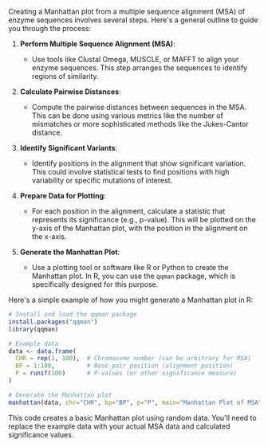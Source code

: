 Creating a Manhattan plot from a multiple sequence alignment (MSA) of enzyme sequences involves several steps. Here's a general outline to guide you through the process:

1. **Perform Multiple Sequence Alignment (MSA)**:
   - Use tools like Clustal Omega, MUSCLE, or MAFFT to align your enzyme sequences. This step arranges the sequences to identify regions of similarity.

2. **Calculate Pairwise Distances**:
   - Compute the pairwise distances between sequences in the MSA. This can be done using various metrics like the number of mismatches or more sophisticated methods like the Jukes-Cantor distance.

3. **Identify Significant Variants**:
   - Identify positions in the alignment that show significant variation. This could involve statistical tests to find positions with high variability or specific mutations of interest.

4. **Prepare Data for Plotting**:
   - For each position in the alignment, calculate a statistic that represents its significance (e.g., p-value). This will be plotted on the y-axis of the Manhattan plot, with the position in the alignment on the x-axis.

5. **Generate the Manhattan Plot**:
   - Use a plotting tool or software like R or Python to create the Manhattan plot. In R, you can use the `qqman` package, which is specifically designed for this purpose.

Here's a simple example of how you might generate a Manhattan plot in R:

```r
# Install and load the qqman package
install.packages("qqman")
library(qqman)

# Example data
data <- data.frame(
  CHR = rep(1, 100),  # Chromosome number (can be arbitrary for MSA)
  BP = 1:100,         # Base pair position (alignment position)
  P = runif(100)      # P-values (or other significance measure)
)

# Generate the Manhattan plot
manhattan(data, chr="CHR", bp="BP", p="P", main="Manhattan Plot of MSA")
```

This code creates a basic Manhattan plot using random data. You'll need to replace the example data with your actual MSA data and calculated significance values.


